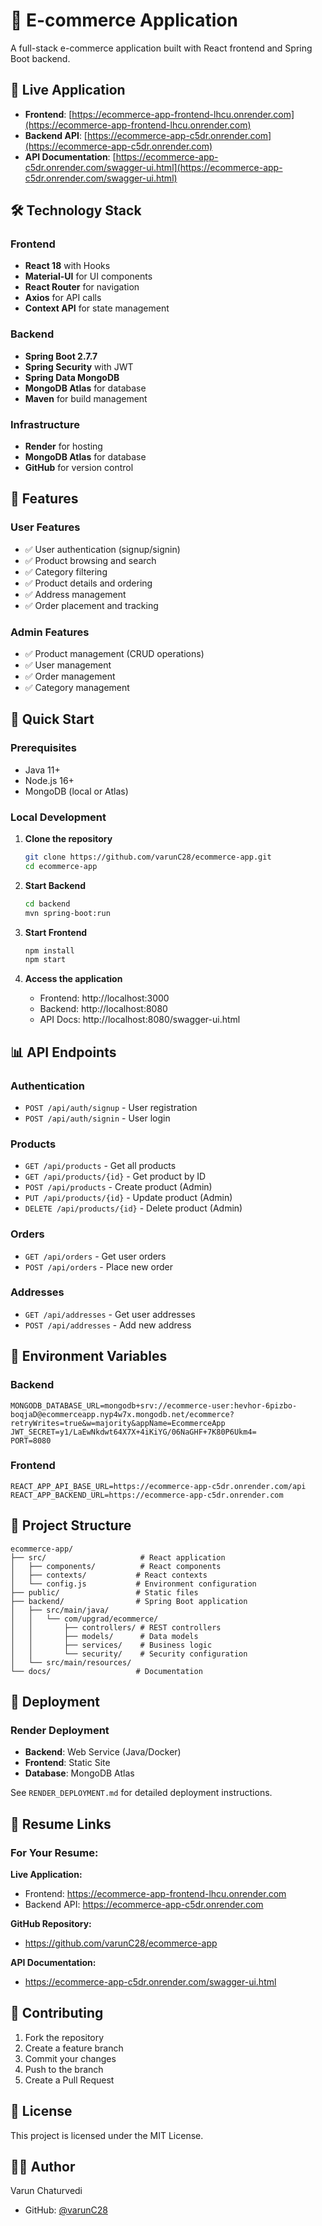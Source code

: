# 🛒 E-commerce Application

A full-stack e-commerce application built with React frontend and Spring Boot backend.

## 🚀 Live Application

- **Frontend**: [https://ecommerce-app-frontend-lhcu.onrender.com](https://ecommerce-app-frontend-lhcu.onrender.com)
- **Backend API**: [https://ecommerce-app-c5dr.onrender.com](https://ecommerce-app-c5dr.onrender.com)
- **API Documentation**: [https://ecommerce-app-c5dr.onrender.com/swagger-ui.html](https://ecommerce-app-c5dr.onrender.com/swagger-ui.html)

## 🛠️ Technology Stack

### Frontend
- **React 18** with Hooks
- **Material-UI** for UI components
- **React Router** for navigation
- **Axios** for API calls
- **Context API** for state management

### Backend
- **Spring Boot 2.7.7**
- **Spring Security** with JWT
- **Spring Data MongoDB**
- **MongoDB Atlas** for database
- **Maven** for build management

### Infrastructure
- **Render** for hosting
- **MongoDB Atlas** for database
- **GitHub** for version control

## 🎯 Features

### User Features
- ✅ User authentication (signup/signin)
- ✅ Product browsing and search
- ✅ Category filtering
- ✅ Product details and ordering
- ✅ Address management
- ✅ Order placement and tracking

### Admin Features
- ✅ Product management (CRUD operations)
- ✅ User management
- ✅ Order management
- ✅ Category management

## 🚀 Quick Start

### Prerequisites
- Java 11+
- Node.js 16+
- MongoDB (local or Atlas)

### Local Development

1. **Clone the repository**
   ```bash
   git clone https://github.com/varunC28/ecommerce-app.git
   cd ecommerce-app
   ```

2. **Start Backend**
   ```bash
   cd backend
   mvn spring-boot:run
   ```

3. **Start Frontend**
   ```bash
   npm install
   npm start
   ```

4. **Access the application**
   - Frontend: http://localhost:3000
   - Backend: http://localhost:8080
   - API Docs: http://localhost:8080/swagger-ui.html

## 📊 API Endpoints

### Authentication
- `POST /api/auth/signup` - User registration
- `POST /api/auth/signin` - User login

### Products
- `GET /api/products` - Get all products
- `GET /api/products/{id}` - Get product by ID
- `POST /api/products` - Create product (Admin)
- `PUT /api/products/{id}` - Update product (Admin)
- `DELETE /api/products/{id}` - Delete product (Admin)

### Orders
- `GET /api/orders` - Get user orders
- `POST /api/orders` - Place new order

### Addresses
- `GET /api/addresses` - Get user addresses
- `POST /api/addresses` - Add new address

## 🔧 Environment Variables

### Backend
```
MONGODB_DATABASE_URL=mongodb+srv://ecommerce-user:hevhor-6pizbo-boqjaD@ecommerceapp.nyp4w7x.mongodb.net/ecommerce?retryWrites=true&w=majority&appName=EcommerceApp
JWT_SECRET=y1/LaEwNkdwt64X7X+4iKiYG/06NaGHF+7K80P6Ukm4=
PORT=8080
```

### Frontend
```
REACT_APP_API_BASE_URL=https://ecommerce-app-c5dr.onrender.com/api
REACT_APP_BACKEND_URL=https://ecommerce-app-c5dr.onrender.com
```

## 📁 Project Structure

```
ecommerce-app/
├── src/                     # React application
│   ├── components/          # React components
│   ├── contexts/           # React contexts
│   └── config.js           # Environment configuration
├── public/                 # Static files
├── backend/                # Spring Boot application
│   ├── src/main/java/
│   │   └── com/upgrad/ecommerce/
│   │       ├── controllers/ # REST controllers
│   │       ├── models/      # Data models
│   │       ├── services/    # Business logic
│   │       └── security/    # Security configuration
│   └── src/main/resources/
└── docs/                   # Documentation
```

## 🚀 Deployment

### Render Deployment
- **Backend**: Web Service (Java/Docker)
- **Frontend**: Static Site
- **Database**: MongoDB Atlas

See `RENDER_DEPLOYMENT.md` for detailed deployment instructions.

## 📝 Resume Links

### For Your Resume:

**Live Application:**
- Frontend: https://ecommerce-app-frontend-lhcu.onrender.com
- Backend API: https://ecommerce-app-c5dr.onrender.com

**GitHub Repository:**
- https://github.com/varunC28/ecommerce-app

**API Documentation:**
- https://ecommerce-app-c5dr.onrender.com/swagger-ui.html

## 🤝 Contributing

1. Fork the repository
2. Create a feature branch
3. Commit your changes
4. Push to the branch
5. Create a Pull Request

## 📄 License

This project is licensed under the MIT License.

## 👨‍💻 Author

Varun Chaturvedi
- GitHub: [@varunC28](https://github.com/varunC28)
